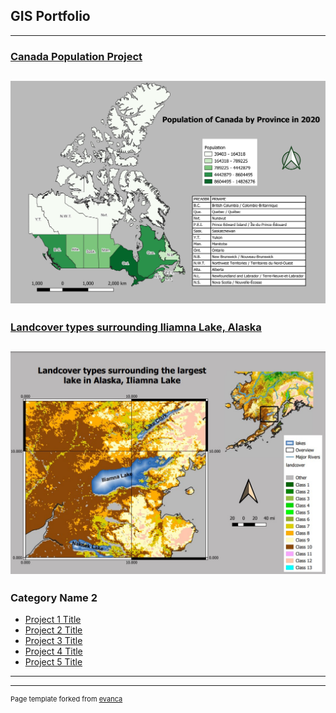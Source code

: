 ## GIS Portfolio

---

### [Canada Population Project](/pdf/Map1_Canadapop_2020.pdf)
[<img src="/images/canadapop2020.jpg?raw=true"/>](/.../index)
---
### [Landcover types surrounding Iliamna Lake, Alaska](/pdf/Map3_Landcover_Grid_Labeled.pdf)
[<img src="/images/Map3_Landcover_Grid_Labeled.jpg?raw=true"/>](/.../index)
---

### Category Name 2

- [Project 1 Title](http://example.com/)
- [Project 2 Title](http://example.com/)
- [Project 3 Title](http://example.com/)
- [Project 4 Title](http://example.com/)
- [Project 5 Title](http://example.com/)

---




---
<p style="font-size:11px">Page template forked from <a href="https://github.com/evanca/quick-portfolio">evanca</a></p>
<!-- Remove above link if you don't want to attibute -->
